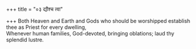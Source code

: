 +++
title = "०३ द्यौश्च त्वा"

+++
Both Heaven and Earth and Gods who should be worshipped establish thee as Priest for every dwelling,  
     Whenever human families, God-devoted, bringing oblations; laud thy splendid lustre.